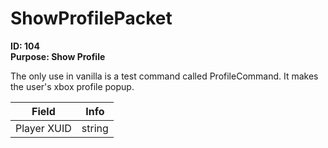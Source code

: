 # ShowProfilePacket

**ID: 104**  
**Purpose: Show Profile**  

The only use in vanilla is a test command called ProfileCommand. It makes the user's xbox profile popup.

<table><thead><tr><th>Field</th><th>Info</th></tr></thead><tbody>
<tr><td>Player XUID</td><td>string</td></tr>
</tbody></table>